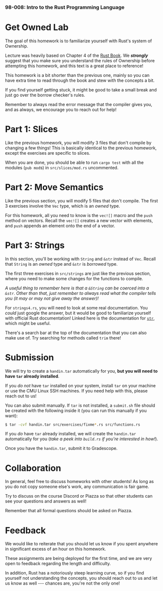 ### 98-008: Intro to the Rust Programming Language



# Get Owned Lab

The goal of this homework is to familiarize yourself with Rust's system of Ownership.

Lecture was heavily based on Chapter 4 of the
[Rust Book](https://doc.rust-lang.org/book/ch04-00-understanding-ownership.html).
We **_strongly_** suggest that you make sure you understand the rules of Ownership
before attempting this homework, and this text is a great place to reference!

This homework is a bit shorter than the previous one, mainly so you can have extra time to
read through the book and stew with the concepts a bit.

If you find yourself getting stuck,
it might be good to take a small break and just go over the borrow checker's rules.

Remember to always read the error message that the compiler gives you, and as always,
we encourage you to reach out for help!



# Part 1: Slices

Like the previous homework, you will modify 3 files that don't compile by changing a few things!
This is basically identical to the previous homework, except the exercises are specific to slices.

When you are done, you should be able to run `cargo test` with all the
modules (`pub mod`s) in `src/slices/mod.rs` uncommented.



# Part 2: Move Semantics

Like the previous section, you will modify 5 files that don't compile.
The first 3 exercises involve the `Vec` type, which is an _owned_ type.

For this homework, all you need to know is the `vec![]` macro and the `push` method on vectors.
Recall the `vec![]` creates a new vector with elements, and
`push` appends an element onto the end of a vector.



# Part 3: Strings

In this section, you'll be working with `String` and `&str` instead of `Vec`.
Recall that `String` is an _owned_ type and `&str` is _borrowed_ type.

The first three exercises in `src/strings` are just like the previous section,
where you need to make some changes for the functions to compile.

_A useful thing to remember here is that a `&String` can be coerced into a `&str`._
_Other than that, just remember to always read what the compiler tells you_
_(it may or may not give away the answer)!_

For `strings4.rs`, you will need to look at some real documentation.
You _could_ just google the answer,
but it would be good to familiarize yourself with official Rust documentation!
Linked here is the documentation for
[`str`](https://doc.rust-lang.org/std/primitive.str.html), which might be useful.

There's a search bar at the top of the documentation that you can also make use of.
Try searching for methods called `trim` there!



# Submission
We will try to create a `handin.tar` automatically for you,
**but you will need to have `tar` already installed**.

If you _do not_ have `tar` installed on your system,
install `tar` on your machine or use the CMU Linux SSH machines.
If you need help with this, please reach out to us!

You can also submit manually.
If `tar` is not installed, a `submit.sh` file should be created with the following inside it
(you can run this manually if you want):

```sh
$ tar -cvf handin.tar src/exercises/fixme*.rs src/functions.rs
```

If you _do_ have `tar` already installed, we will create the `handin.tar` automatically for you
(_take a peek into `build.rs` if you're interested in how!_).

Once you have the `handin.tar`, submit it to Gradescope.



# Collaboration

In general, feel free to discuss homeworks with other students!
As long as you do not copy someone else's work, any communication is fair game.

Try to discuss on the course Discord or Piazza so that
other students can see your questions and answers as well!

Remember that all formal questions should be asked on Piazza.



# Feedback

We would like to reiterate that you should let us know if you spent
anywhere in significant excess of an hour on this homework.

These assignments are being deployed for the first time,
and we are very open to feedback regarding the length and difficulty.

In addition, Rust has a notoriously steep learning curve,
so if you find yourself not understanding the concepts,
you should reach out to us and let us know as well ---
chances are, you're not the only one!